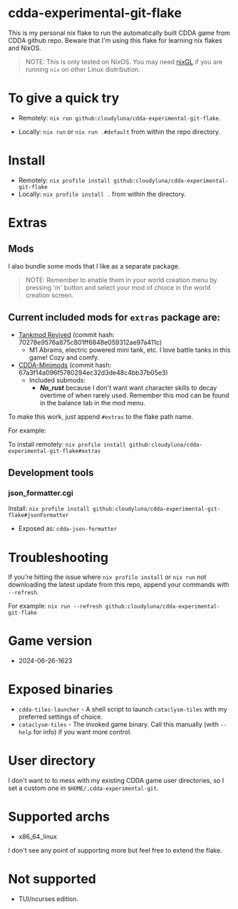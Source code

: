 # cdda-experimental-git-flake

This is my personal nix flake to run the automatically built CDDA game from
CDDA github repo. Beware that I'm using this flake for learning nix flakes and NixOS.

> NOTE: This is only tested on NixOS. You may need [nixGL](https://github.com/nix-community/nixGL) if
you are running `nix` on other Linux distribution.

# To give a quick try

- Remotely: `nix run github:cloudyluna/cdda-experimental-git-flake`.

- Locally: `nix run` or `nix run .#default` from within the repo directory.

# Install

- Remotely: `nix profile install github:cloudyluna/cdda-experimental-git-flake`
- Locally:  `nix profile install .` from within the directory.

# Extras

## Mods
I also bundle some mods that I like as a separate package.

> NOTE: Remember to enable them in your world creation menu by pressing 'm' button and select your mod of choice
in the world creation screen.

## Current included mods for `extras` package are:
- [Tankmod Revived](https://github.com/chaosvolt/cdda-tankmod-revived-mod) (commit hash: 70278e9576a875c801ff6848e059312ae97a411c)
  - M1 Abrams, electric powered mini tank, etc. I love battle tanks in this game! Cozy and comfy.
- [CDDA-Minimods](https://github.com/John-Candlebury/CDDA-Minimods/) (commit hash: 67a3f14a096f5780294ec32d3de48c4bb37b05e3)
  - Included submods:
    - ***No_rust*** because I don't want want character skills to decay overtime of when rarely used. Remember
    this mod can be found in the balance tab in the mod menu.

To make this work, just append `#extras` to the flake path name.

For example:

To install remotely: `nix profile install github:cloudyluna/cdda-experimental-git-flake#extras`


## Development tools

### json_formatter.cgi

Install: `nix profile install github:cloudyluna/cdda-experimental-git-flake#jsonFormatter`


- Exposed as: `cdda-json-formatter`

# Troubleshooting

If you're hitting the issue where `nix profile install` or `nix run` not downloading the latest update from this repo, append
your commands with `--refresh`.

For example: `nix run --refresh github:cloudyluna/cdda-experimental-git-flake`


# Game version

- 2024-06-26-1623

# Exposed binaries

- `cdda-tiles-launcher` - A shell script to launch `cataclysm-tiles` with my preferred settings of choice.
- `cataclysm-tiles` - The invoked game binary. Call this manually (with `--help` for info) if you want more control.

# User directory

I don't want to to mess with my existing CDDA game user directories, so I set a custom one in `$HOME/.cdda-experimental-git`.

# Supported archs

- x86_64_linux

I don't see any point of supporting more but feel free to extend the flake.

# Not supported
- TUI/ncurses edition.
